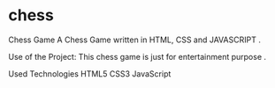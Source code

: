 # chess
Chess Game
A Chess Game written in HTML, CSS and JAVASCRIPT .

Use of the Project:
This chess game is just for entertainment purpose .

Used Technologies
HTML5
CSS3
JavaScript

